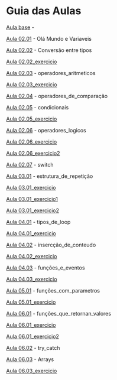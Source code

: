 # Guia das Aulas

[Aula base]() -

[Aula 02.01](https://github.com/biiah-paixao/Curso-Web-Design-Udemy/blob/main/Exerc%C3%ADcios-L%C3%B3gica-de-Programa%C3%A7%C3%A3o/aula02.01.html) - Olá Mundo e Variaveis

[Aula 02.02](https://github.com/biiah-paixao/Curso-Web-Design-Udemy/blob/main/Exerc%C3%ADcios-L%C3%B3gica-de-Programa%C3%A7%C3%A3o/aula02.02.html) - Conversão entre tipos

[Aula 02.02_exercicio](https://github.com/biiah-paixao/Curso-Web-Design-Udemy/blob/main/Exerc%C3%ADcios-L%C3%B3gica-de-Programa%C3%A7%C3%A3o/aula02.02_exercicio.html)

[Aula 02.03](https://github.com/biiah-paixao/Curso-Web-Design-Udemy/blob/main/Exerc%C3%ADcios-L%C3%B3gica-de-Programa%C3%A7%C3%A3o/aula02.03.html) -  operadores_aritmeticos

[Aula 02.03_exercicio](https://github.com/biiah-paixao/Curso-Web-Design-Udemy/blob/main/Exerc%C3%ADcios-L%C3%B3gica-de-Programa%C3%A7%C3%A3o/aula02.03.html)

[Aula 02.04](https://github.com/biiah-paixao/Curso-Web-Design-Udemy/blob/main/Exerc%C3%ADcios-L%C3%B3gica-de-Programa%C3%A7%C3%A3o/aula02.04.html) - operadores_de_comparação

[Aula 02.05](https://github.com/biiah-paixao/Curso-Web-Design-Udemy/blob/main/Exerc%C3%ADcios-L%C3%B3gica-de-Programa%C3%A7%C3%A3o/aula02.05.html) - condicionais

[Aula 02.05_exercicio](https://github.com/biiah-paixao/Curso-Web-Design-Udemy/blob/main/Exerc%C3%ADcios-L%C3%B3gica-de-Programa%C3%A7%C3%A3o/aula02.05_exercicio.html)

[Aula 02.06](https://github.com/biiah-paixao/Curso-Web-Design-Udemy/blob/main/Exerc%C3%ADcios-L%C3%B3gica-de-Programa%C3%A7%C3%A3o/aula02.06.html) - operadores_logicos

[Aula 02.06_exercicio](https://github.com/biiah-paixao/Curso-Web-Design-Udemy/blob/main/Exerc%C3%ADcios-L%C3%B3gica-de-Programa%C3%A7%C3%A3o/aula02.06_exercicio.html)

[Aula 02.06_exercicio2](https://github.com/biiah-paixao/Curso-Web-Design-Udemy/blob/main/Exerc%C3%ADcios-L%C3%B3gica-de-Programa%C3%A7%C3%A3o/aula02.06_exercicio2.html)

[Aula 02.07](https://github.com/biiah-paixao/Curso-Web-Design-Udemy/blob/main/Exerc%C3%ADcios-L%C3%B3gica-de-Programa%C3%A7%C3%A3o/aula02.07.html) - switch

[Aula 03.01](https://github.com/biiah-paixao/Curso-Web-Design-Udemy/blob/main/Exerc%C3%ADcios-L%C3%B3gica-de-Programa%C3%A7%C3%A3o/aula03.01.html) - estrutura_de_repetição
 
[Aula 03.01_exercicio](https://github.com/biiah-paixao/Curso-Web-Design-Udemy/blob/main/Exerc%C3%ADcios-L%C3%B3gica-de-Programa%C3%A7%C3%A3o/aula03.01_exercicio.html)

[Aula 03.01_exercicio1](https://github.com/biiah-paixao/Curso-Web-Design-Udemy/blob/main/Exerc%C3%ADcios-L%C3%B3gica-de-Programa%C3%A7%C3%A3o/aula03.01_exercicio1.html)

[Aula 03.01_exercicio2](https://github.com/biiah-paixao/Curso-Web-Design-Udemy/blob/main/Exerc%C3%ADcios-L%C3%B3gica-de-Programa%C3%A7%C3%A3o/aula03.01_exercicio2.html)

[Aula 04.01](https://github.com/biiah-paixao/Curso-Web-Design-Udemy/blob/main/Exerc%C3%ADcios-L%C3%B3gica-de-Programa%C3%A7%C3%A3o/aula04.01.html) - tipos_de_loop

[Aula 04.01_exercicio](https://github.com/biiah-paixao/Curso-Web-Design-Udemy/blob/main/Exerc%C3%ADcios-L%C3%B3gica-de-Programa%C3%A7%C3%A3o/aula04.01_exercicio.html)

[Aula 04.02](https://github.com/biiah-paixao/Curso-Web-Design-Udemy/blob/main/Exerc%C3%ADcios-L%C3%B3gica-de-Programa%C3%A7%C3%A3o/aula04.02.html) - insercção_de_conteudo

[Aula 04.02_exercicio](https://github.com/biiah-paixao/Curso-Web-Design-Udemy/blob/main/Exerc%C3%ADcios-L%C3%B3gica-de-Programa%C3%A7%C3%A3o/aula04.02_exercicio.html)

[Aula 04.03](https://github.com/biiah-paixao/Curso-Web-Design-Udemy/blob/main/Exerc%C3%ADcios-L%C3%B3gica-de-Programa%C3%A7%C3%A3o/aula04.03.html) - funções_e_eventos

[Aula 04.03_exercicio](https://github.com/biiah-paixao/Curso-Web-Design-Udemy/blob/main/Exerc%C3%ADcios-L%C3%B3gica-de-Programa%C3%A7%C3%A3o/aula04.03_exercicio.html)

[Aula 05.01](https://github.com/biiah-paixao/Curso-Web-Design-Udemy/blob/main/Exerc%C3%ADcios-L%C3%B3gica-de-Programa%C3%A7%C3%A3o/aula05.01.html) - funções_com_parametros

[Aula 05.01_exercicio](https://github.com/biiah-paixao/Curso-Web-Design-Udemy/blob/main/Exerc%C3%ADcios-L%C3%B3gica-de-Programa%C3%A7%C3%A3o/aula05.01_exercicio.html)

[Aula 06.01](https://github.com/biiah-paixao/Curso-Web-Design-Udemy/blob/main/Exerc%C3%ADcios-L%C3%B3gica-de-Programa%C3%A7%C3%A3o/aula06.01.html) - funções_que_retornan_valores

[Aula 06.01_exercicio](https://github.com/biiah-paixao/Curso-Web-Design-Udemy/blob/main/Exerc%C3%ADcios-L%C3%B3gica-de-Programa%C3%A7%C3%A3o/aula06.01_exercicio.html)

[Aula 06.01_exercicio2](https://github.com/biiah-paixao/Curso-Web-Design-Udemy/blob/main/Exerc%C3%ADcios-L%C3%B3gica-de-Programa%C3%A7%C3%A3o/aula06.01_exercicio2.html)

[Aula 06.02](https://github.com/biiah-paixao/Curso-Web-Design-Udemy/blob/main/Exerc%C3%ADcios-L%C3%B3gica-de-Programa%C3%A7%C3%A3o/aula06.02.html) - try_catch

[Aula 06.03](https://github.com/biiah-paixao/Curso-Web-Design-Udemy/blob/main/Exerc%C3%ADcios-L%C3%B3gica-de-Programa%C3%A7%C3%A3o/aula06.03.html) - Arrays

[Aula 06.03_exercicio](https://github.com/biiah-paixao/Curso-Web-Design-Udemy/blob/main/Exerc%C3%ADcios-L%C3%B3gica-de-Programa%C3%A7%C3%A3o/aula06.03_exercicio.html)
